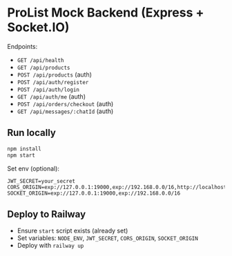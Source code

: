 
# ProList Mock Backend (Express + Socket.IO)

Endpoints:
- `GET /api/health`
- `GET /api/products`
- `POST /api/products` (auth)
- `POST /api/auth/register`
- `POST /api/auth/login`
- `GET /api/auth/me` (auth)
- `POST /api/orders/checkout` (auth)
- `GET /api/messages/:chatId` (auth)

## Run locally
```bash
npm install
npm start
```
Set env (optional):
```
JWT_SECRET=your_secret
CORS_ORIGIN=exp://127.0.0.1:19000,exp://192.168.0.0/16,http://localhost:8081
SOCKET_ORIGIN=exp://127.0.0.1:19000,exp://192.168.0.0/16
```

## Deploy to Railway
- Ensure `start` script exists (already set)
- Set variables: `NODE_ENV`, `JWT_SECRET`, `CORS_ORIGIN`, `SOCKET_ORIGIN`
- Deploy with `railway up`
